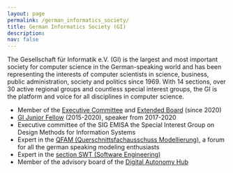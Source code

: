 ```yaml
---
layout: page
permalink: /german_informatics_society/
title: German Informatics Society (GI)
description: 
nav: false
---
```

The Gesellschaft für Informatik e.V. (GI) is the largest and most important society for computer science in the 
German-speaking world and has been representing the interests of computer scientists in science, business, 
public administration, society and politics since 1969.
With 14 sections, over 30 active regional groups and countless special interest groups, the GI is the 
platform and voice for all disciplines in computer science. 

- Member of the [Executive Committee](https://gi.de/ueber-uns/leitung/praesidium) and [Extended Board](https://gi.de/ueber-uns/leitung/erweiterter-vorstand) (since 2020)
- [GI Junior Fellow](https://gi.de/ueber-uns/personen/junior-fellows/) (2015-2020), speaker from 2017-2020
- Executive committee of the SIG EMISA the Special Interest Group on Design Methods for Information Systems
- Expert in the [QFAM (Querschnittsfachausschuss Modellierung)](http://qfam.gi.de/), a forum for all the german speaking modeling enthusiasts
- Expert in the [section SWT (Software Engineering)](https://fb-swt.gi.de/)
- Member of the advisory board of the [Digital Autonomy Hub](https://digitalautonomy.net/)
